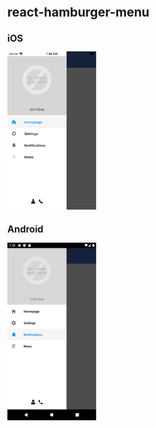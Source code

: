 # react-hamburger-menu

## iOS

<img src="assets/Simulator Screen Shot - iPhone SE (2nd generation) - 2020-09-10 at 01.38.33.png" style="height:40%;width:40%;" />

## Android

<img src="assets/Screenshot_1599685729.png" style="height:40%;width:40%;" />
